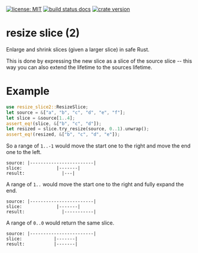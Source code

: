 [![license: MIT](https://img.shields.io/crates/l/resize_slice2)](https://github.com/benthillerkus/resize_slice/blob/main/LICENSE)
[![build status docs](https://img.shields.io/docsrs/resize_slice2)](https://docs.rs/resize_slice2)
[![crate version](https://img.shields.io/crates/v/resize_slice2)](https://crates.io/crates/resize_slice2)

# resize slice (2)

Enlarge and shrink slices (given a larger slice) in safe Rust.

This is done by expressing the new slice as a slice of the source slice -- this way you can also extend the lifetime to the sources lifetime.

# Example

```rust
use resize_slice2::ResizeSlice;
let source = &["a", "b", "c", "d", "e", "f"];
let slice = &source[1..4];
assert_eq!(slice, &["b", "c", "d"]);
let resized = slice.try_resize(source, 0..1).unwrap();
assert_eq!(resized, &["b", "c", "d", "e"]);
```

So a range of `1..-1` would move the start one to the right and move the end one to the left.
```blank
source: |------------------------|
slice:             |-------|
result:              |---|
```
A range of `1..` would move the start one to the right and fully expand the end.
```blank
source: |------------------------|
slice:             |-------|
result:              |-----------|
```
A range of `0..0` would return the same slice.
```blank
source: |------------------------|
slice:            |-------|
result:           |-------|
```
